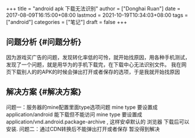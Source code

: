 +++
title = "android apk 下载无法识别"
author = ["Donghai Ruan"]
date = 2017-08-09T16:15:00+08:00
lastmod = 2021-10-19T10:34:03+08:00
tags = ["android"]
categories = ["笔记"]
draft = false
+++

## 问题分析 {#问题分析}

因为游戏买广告的问题，发现转化率低的可怜，就开始找原因，用各种手机测试，发现了一个问题，就是用华为的手机下载完，在下载中心无法识别文件。
我在网页下载别人的的APK的时候会弹出打开或者保存的选项，于是我就开始找原因
<!--more-->


## 解决方案 {#解决方案}

问题一：服务器的mine配置里面type选项问题
mine type 要设置成 application/android 能下载但不能访问
mine type 要设置成 application/vnd.android.package-archive , 这样安卓默认的 浏览器 下载后可以安装.
问题二：通过CDN转换后不能弹出打开或者保存
暂没得到解决
